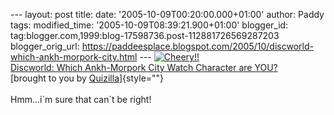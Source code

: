 \-\-- layout: post title: date: \'2005-10-09T00:20:00.000+01:00\'
author: Paddy tags: modified\_time: \'2005-10-09T08:39:21.900+01:00\'
blogger\_id: tag:blogger.com,1999:blog-17598736.post-112881726569287203
blogger\_orig\_url:
https://paddeesplace.blogspot.com/2005/10/discworld-which-ankh-morpork-city.html
\-\--
[![Cheery!!](https://images.quizilla.com/M/Margolotta/1065779699_Quizcheery.gif)\
Discworld: Which Ankh-Morpork City Watch Character are
YOU?](https://quizilla.com/users/Margolotta/quizzes/Discworld%3A%20Which%20Ankh-Morpork%20City%20Watch%20Character%20are%20YOU%3F/)\
[brought to you by [Quizilla](https://quizilla.com/)]{style=""}\
\
Hmm\...i\`m sure that can\`t be right!

